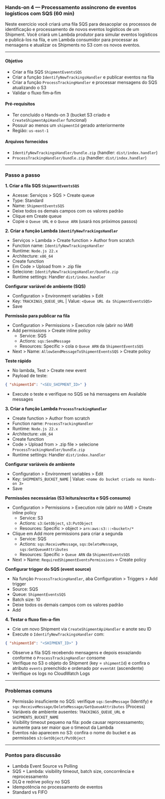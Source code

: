 ### Hands-on 4 — Processamento assíncrono de eventos logísticos com SQS (60 min)

Neste exercício você criará uma fila SQS para desacoplar os processos de identificação e processamento de novos eventos logísticos de um Shipment. Você criará um Lambda produtor para simular eventos logísticos e publicá-los na fila, e um Lambda consumidor para processar as mensagens e atualizar os Shipments no S3 com os novos eventos.

---

#### Objetivo

- Criar a fila SQS `ShipmentEventsSQS`
- Criar a função `IdentifyNewTrackingsHandler` e publicar eventos na fila
- Criar a função `ProcessTrackingHandler` e processar mensagens do SQS atualizando o S3
- Validar o fluxo fim‑a‑fim

#### Pré‑requisitos

- Ter concluído o Hands-on 3 (bucket S3 criado e `CreateShipmentApiHandler` funcional)
- Possuir ao menos um `shipmentId` gerado anteriormente
- Região: `us-east-1`

#### Arquivos fornecidos

- `IdentifyNewTrackingsHandler/bundle.zip` (handler: `dist/index.handler`)
- `ProcessTrackingHandler/bundle.zip` (handler: `dist/index.handler`)

---

### Passo a passo

**1. Criar a fila SQS `ShipmentEventsSQS`**

- Acesse: Serviços > SQS > Create queue
- Type: Standard
- Name: `ShipmentEventsSQS`
- Deixe todos os demais campos com os valores padrão
- Clique em Create queue
- Copie o `Queue URL` e o `Queue ARN` (usará nos próximos passos)

**2. Criar a função Lambda `IdentifyNewTrackingsHandler`**

- Serviços > Lambda > Create function > Author from scratch
- Function name: `IdentifyNewTrackingsHandler`
- Runtime: `Node.js 22.x`
- Architecture: `x86_64`
- Create function
- Em Code > Upload from > .zip file
- Selecione: `IdentifyNewTrackingsHandler/bundle.zip`
- Runtime settings: Handler `dist/index.handler`

**Configurar variável de ambiente (SQS)**

- Configuration > Environment variables > Edit
- Key: `TRACKINGS_QUEUE_URL` | Value: `<Queue URL da ShipmentEventsSQS>`
- Save

**Permissão para publicar na fila**

- Configuration > Permissions > Execution role (abrir no IAM)
- Add permissions > Create inline policy
  - Service: SQS
  - Actions: `sqs:SendMessage`
  - Resources: Specific > cola o `Queue ARN` da `ShipmentEventsSQS`
- Next > Name: `AllowSendMessageToShipmentEventsSQS` > Create policy

**Teste rápido**

- No lambda, Test > Create new event
- Payload de teste:

```json
{ "shipmentId": "<SEU_SHIPMENT_ID>" }
```

- Execute o teste e verifique no SQS se há mensagens em Available messages

**3. Criar a função Lambda `ProcessTrackingHandler`**

- Create function > Author from scratch
- Function name: `ProcessTrackingHandler`
- Runtime: `Node.js 22.x`
- Architecture: `x86_64`
- Create function
- Code > Upload from > .zip file > selecione `ProcessTrackingHandler/bundle.zip`
- Runtime settings: Handler `dist/index.handler`

**Configurar variáveis de ambiente**

- Configuration > Environment variables > Edit
- Key: `SHIPMENTS_BUCKET_NAME` | Value: `<nome do bucket criado no Hands-on 3>`
- Save

**Permissões necessárias (S3 leitura/escrita e SQS consumo)**

- Configuration > Permissions > Execution role (abrir no IAM) > Create inline policy
  - Service: S3
  - Actions: `s3:GetObject`, `s3:PutObject`
  - Resources: Specific > object > `arn:aws:s3:::<bucket>/*`
- Clique em Add more permissions para criar a segunda
  - Service: SQS
  - Actions: `sqs:ReceiveMessage`, `sqs:DeleteMessage`, `sqs:GetQueueAttributes`
  - Resources: Specific > `Queue ARN` da `ShipmentEventsSQS`
- Next > Name: `RequiredShipmentEventsPermissions` > Create policy

**Configurar trigger do SQS (event source)**

- Na função `ProcessTrackingHandler`, aba Configuration > Triggers > Add trigger
- Source: SQS
- Queue: `ShipmentEventsSQS`
- Batch size: 10
- Deixe todos os demais campos com os valores padrão
- Add

**4. Testar o fluxo fim‑a‑fim**

- Crie um novo Shipment via `CreateShipmentApiHandler` e anote seu ID
- Execute o `IdentifyNewTrackingsHandler` com:

```json
{ "shipmentId": "<SHIPMENT_ID>" }
```

- Observe a fila SQS recebendo mensagens e depois esvaziando conforme o `ProcessTrackingHandler` consome
- Verifique no S3 o objeto do Shipment (key = `shipmentId`) e confira o atributo `events` preenchido e ordenado por `eventAt` (ascendente)
- Verifique os logs no CloudWatch Logs

---

### Problemas comuns

- Permissão insuficiente no SQS: verifique `sqs:SendMessage` (Identify) e `sqs:ReceiveMessage/DeleteMessage/GetQueueAttributes` (Process)
- Variáveis de ambiente ausentes: `TRACKINGS_QUEUE_URL` e `SHIPMENTS_BUCKET_NAME`
- Visibility timeout pequeno na fila: pode causar reprocessamento; aumente para ser maior que o timeout da Lambda
- Eventos não aparecem no S3: confira o nome do bucket e as permissões `s3:GetObject/PutObject`

---

### Pontos para discussão

- Lambda Event Source vs Polling
- SQS + Lambda: visibility timeout, batch size, concorrência e reprocessamento
- DLQ e redrive policy no SQS
- Idempotência no processamento de eventos
- Standard vs FIFO
